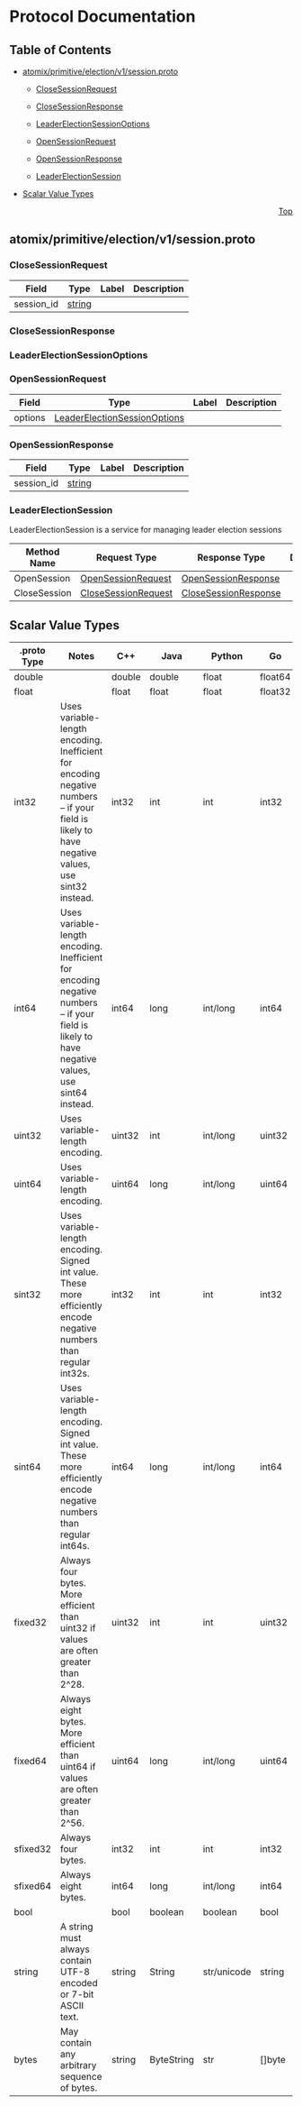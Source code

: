 # Protocol Documentation
<a name="top"></a>

## Table of Contents

- [atomix/primitive/election/v1/session.proto](#atomix/primitive/election/v1/session.proto)
    - [CloseSessionRequest](#atomix.primitive.election.v1.CloseSessionRequest)
    - [CloseSessionResponse](#atomix.primitive.election.v1.CloseSessionResponse)
    - [LeaderElectionSessionOptions](#atomix.primitive.election.v1.LeaderElectionSessionOptions)
    - [OpenSessionRequest](#atomix.primitive.election.v1.OpenSessionRequest)
    - [OpenSessionResponse](#atomix.primitive.election.v1.OpenSessionResponse)
  
    - [LeaderElectionSession](#atomix.primitive.election.v1.LeaderElectionSession)
  
- [Scalar Value Types](#scalar-value-types)



<a name="atomix/primitive/election/v1/session.proto"></a>
<p align="right"><a href="#top">Top</a></p>

## atomix/primitive/election/v1/session.proto



<a name="atomix.primitive.election.v1.CloseSessionRequest"></a>

### CloseSessionRequest



| Field | Type | Label | Description |
| ----- | ---- | ----- | ----------- |
| session_id | [string](#string) |  |  |






<a name="atomix.primitive.election.v1.CloseSessionResponse"></a>

### CloseSessionResponse







<a name="atomix.primitive.election.v1.LeaderElectionSessionOptions"></a>

### LeaderElectionSessionOptions







<a name="atomix.primitive.election.v1.OpenSessionRequest"></a>

### OpenSessionRequest



| Field | Type | Label | Description |
| ----- | ---- | ----- | ----------- |
| options | [LeaderElectionSessionOptions](#atomix.primitive.election.v1.LeaderElectionSessionOptions) |  |  |






<a name="atomix.primitive.election.v1.OpenSessionResponse"></a>

### OpenSessionResponse



| Field | Type | Label | Description |
| ----- | ---- | ----- | ----------- |
| session_id | [string](#string) |  |  |





 

 

 


<a name="atomix.primitive.election.v1.LeaderElectionSession"></a>

### LeaderElectionSession
LeaderElectionSession is a service for managing leader election sessions

| Method Name | Request Type | Response Type | Description |
| ----------- | ------------ | ------------- | ------------|
| OpenSession | [OpenSessionRequest](#atomix.primitive.election.v1.OpenSessionRequest) | [OpenSessionResponse](#atomix.primitive.election.v1.OpenSessionResponse) |  |
| CloseSession | [CloseSessionRequest](#atomix.primitive.election.v1.CloseSessionRequest) | [CloseSessionResponse](#atomix.primitive.election.v1.CloseSessionResponse) |  |

 



## Scalar Value Types

| .proto Type | Notes | C++ | Java | Python | Go | C# | PHP | Ruby |
| ----------- | ----- | --- | ---- | ------ | -- | -- | --- | ---- |
| <a name="double" /> double |  | double | double | float | float64 | double | float | Float |
| <a name="float" /> float |  | float | float | float | float32 | float | float | Float |
| <a name="int32" /> int32 | Uses variable-length encoding. Inefficient for encoding negative numbers – if your field is likely to have negative values, use sint32 instead. | int32 | int | int | int32 | int | integer | Bignum or Fixnum (as required) |
| <a name="int64" /> int64 | Uses variable-length encoding. Inefficient for encoding negative numbers – if your field is likely to have negative values, use sint64 instead. | int64 | long | int/long | int64 | long | integer/string | Bignum |
| <a name="uint32" /> uint32 | Uses variable-length encoding. | uint32 | int | int/long | uint32 | uint | integer | Bignum or Fixnum (as required) |
| <a name="uint64" /> uint64 | Uses variable-length encoding. | uint64 | long | int/long | uint64 | ulong | integer/string | Bignum or Fixnum (as required) |
| <a name="sint32" /> sint32 | Uses variable-length encoding. Signed int value. These more efficiently encode negative numbers than regular int32s. | int32 | int | int | int32 | int | integer | Bignum or Fixnum (as required) |
| <a name="sint64" /> sint64 | Uses variable-length encoding. Signed int value. These more efficiently encode negative numbers than regular int64s. | int64 | long | int/long | int64 | long | integer/string | Bignum |
| <a name="fixed32" /> fixed32 | Always four bytes. More efficient than uint32 if values are often greater than 2^28. | uint32 | int | int | uint32 | uint | integer | Bignum or Fixnum (as required) |
| <a name="fixed64" /> fixed64 | Always eight bytes. More efficient than uint64 if values are often greater than 2^56. | uint64 | long | int/long | uint64 | ulong | integer/string | Bignum |
| <a name="sfixed32" /> sfixed32 | Always four bytes. | int32 | int | int | int32 | int | integer | Bignum or Fixnum (as required) |
| <a name="sfixed64" /> sfixed64 | Always eight bytes. | int64 | long | int/long | int64 | long | integer/string | Bignum |
| <a name="bool" /> bool |  | bool | boolean | boolean | bool | bool | boolean | TrueClass/FalseClass |
| <a name="string" /> string | A string must always contain UTF-8 encoded or 7-bit ASCII text. | string | String | str/unicode | string | string | string | String (UTF-8) |
| <a name="bytes" /> bytes | May contain any arbitrary sequence of bytes. | string | ByteString | str | []byte | ByteString | string | String (ASCII-8BIT) |

